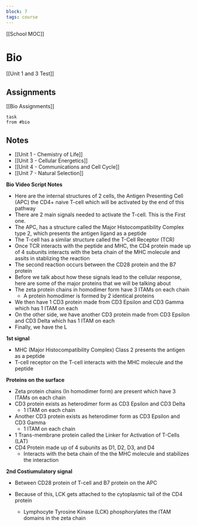 ```yaml
---
block: 7
tags: course
---
```


[[School MOC]]
# Bio

[[Unit 1 and 3 Test]]
## Assignments
[[Bio Assignments]]
```dataview
task
from #bio
```

## Notes
- [[Unit 1 - Chemistry of Life]]
- [[Unit 3 - Cellular Energetics]]
- [[Unit 4 - Communications and Cell Cycle]]
- [[Unit 7 - Natural Selection]]

**Bio Video Script Notes**
- Here are the internal structures of 2 cells, the Antigen Presenting Cell (APC) the CD4+ naive T-cell which will be activated by the end of this pathway
- There are 2 main signals needed to activate the T-cell. This is the First one.
- The APC, has a structure called the Major Histocompatibility Complex type 2, which presents the antigen ligand as a peptide
- The T-cell has a similar structure called the T-Cell Receptor (TCR)
- Once TCR interacts with the peptide and MHC, the CD4 protein made up of 4 subunits interacts with the beta chain of the MHC molecule and assits in stablizing the reaction
- The second reaction occurs between the CD28 protein and the B7 protein
- Before we talk about how these signals lead to the cellular response, here are some of the major proteins that we will be talking about
- The zeta protein chains in homodimer form have 3 ITAMs on each chain
	- A protein homodimer is formed by 2 identical proteins
- We then have 1 CD3 protein made from CD3 Epsilon and CD3 Gamma which has 1 ITAM on each
- On the other side, we have another CD3 protein made from CD3 Epsilon and CD3 Delta which has 1 ITAM on each
- Finally, we have the L

**1st signal**
- MHC (Major Histocompatibility Complex) Class 2 presents the antigen as a peptide
- T-cell receptor on the T-cell interacts with the MHC molecule and the peptide

**Proteins on the surface**
- Zeta protein chains (In homodimer form) are present which have 3 ITAMs on each chain
- CD3 protein exists as heterodimer form as CD3 Epsilon and CD3 Delta
	- 1 ITAM on each chain
- Another CD3 protein exists as heterodimer form as CD3 Epsilon and CD3 Gamma
	- 1 ITAM on each chain
- 1 Trans-membrane protein called the Linker for Activation of T-Cells (LAT)
- CD4 Protein made up of 4 subunits as D1, D2, D3, and D4
	- Interacts with the beta chain of the the MHC molecule and stabilizes the interaction

**2nd Costiumulatory signal**
- Between CD28 protein of T-cell and B7 protein on the APC

- Because of this, LCK gets attached to the cytoplasmic tail of the CD4 protein
	- Lymphocyte Tyrosine Kinase (LCK) phosphorylates the ITAM domains in the zeta chain